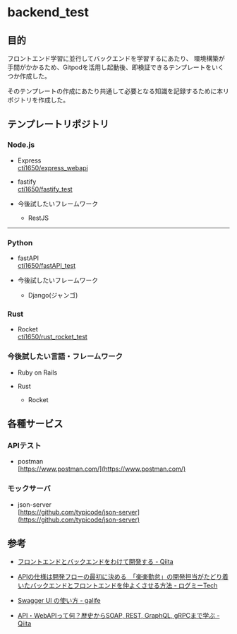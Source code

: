 # backend_test

## 目的

フロントエンド学習に並行してバックエンドを学習するにあたり、
環境構築が手間がかかるため、Gitpodを活用し起動後、即検証できるテンプレートをいくつか作成した。

そのテンプレートの作成にあたり共通して必要となる知識を記録するために本リポジトリを作成した。

## テンプレートリポジトリ

### Node.js

- Express  
  [cti1650/express_webapi](https://github.com/cti1650/express_webapi)


- fastify  
  [cti1650/fastify_test](https://github.com/cti1650/fastify_test)
  
- 今後試したいフレームワーク

  - RestJS

---

### Python

- fastAPI  
  [cti1650/fastAPI_test](https://github.com/cti1650/fastAPI_test)
  
- 今後試したいフレームワーク

  - Django(ジャンゴ)
   
### Rust

- Rocket  
  [cti1650/rust_rocket_test](https://github.com/cti1650/rust_rocket_test)

### 今後試したい言語・フレームワーク

  - Ruby on Rails

  - Rust

    - Rocket


## 各種サービス

### APIテスト

- postman  
  [https://www.postman.com/](https://www.postman.com/)

### モックサーバ

- json-server  
  [https://github.com/typicode/json-server](https://github.com/typicode/json-server)

## 参考

- [フロントエンドとバックエンドをわけて開発する - Qiita](https://qiita.com/heiwa/items/10d1a74d0b141999220f)

- [APIの仕様は開発フローの最初に決める　「楽楽勤怠」の開発担当がたどり着いたバックエンドとフロントエンドを仲よくさせる方法 - ログミーTech](https://logmi.jp/tech/articles/323306)

- [Swagger UI の使い方 - galife](https://garafu.blogspot.com/2020/05/how-to-use-swagger-ui_6.html)

- [API・WebAPIって何？歴史からSOAP, REST, GraphQL, gRPCまで学ぶ - Qiita](https://qiita.com/tsudaryo1715/items/3ebb0c5233e480ee5407)

